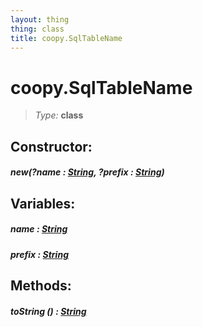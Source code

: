 ```yaml
---
layout: thing
thing: class
title: coopy.SqlTableName
---
```

# coopy.SqlTableName



> *Type:* **class**



## Constructor:

##### **new**(?name : <a href="../String.html" class="type">String</a>, ?prefix : <a href="../String.html" class="type">String</a>)



## Variables:

#####  **name**  : <a href="../String.html" class="type">String</a>



#####  **prefix**  : <a href="../String.html" class="type">String</a>



## Methods:


##### **toString** () : <a href="../String.html" class="type">String</a>




